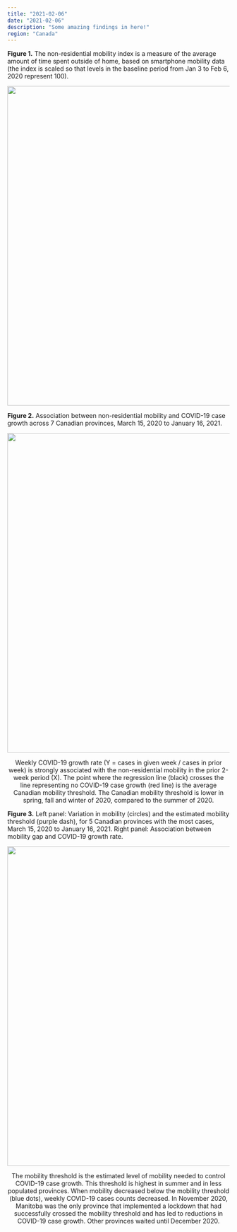 ```yaml
---  
title: "2021-02-06"  
date: "2021-02-06"  
description: "Some amazing findings in here!"  
region: "Canada"
---
```



**Figure 1.** The non-residential mobility index is a measure of the average amount of time spent outside of home, based on smartphone mobility data (the index is scaled so that levels in the baseline period from Jan 3 to Feb 6, 2020 represent 100).

<p align="center">
    <img src="/figures/ca/2021-02-06/mobilityAlone_1yr.png" width="723"/>
</p>

**Figure 2.** Association between non-residential mobility and COVID-19 case growth across 7 Canadian provinces, March 15, 2020 to January 16, 2021.

<p align="center">
    <img src="/figures/ca/2021-02-06/mobility_byMonth.png" width="723"/>
</p>

<center>Weekly COVID-19 growth rate (Y = cases in given week / cases in prior week) is strongly associated with the non-residential mobility in the prior 2-week period (X). The point where the regression line (black) crosses the line representing no COVID-19 case growth (red line) is the average Canadian mobility threshold. The Canadian mobility threshold is lower in spring, fall and winter of 2020, compared to the summer of 2020.</center>

**Figure 3.** Left panel: Variation in mobility (circles) and the estimated mobility threshold (purple dash), for 5 Canadian provinces with the most cases, March 15, 2020 to January 16, 2021. Right panel: Association between mobility gap and COVID-19 growth rate.

<p align="center">
    <img src="/figures/ca/2021-02-06/mobilityGap_both.png" width="723"/>
</p>

<center>The mobility threshold is the estimated level of mobility needed to control COVID-19 case growth. This threshold is highest in summer and in less populated provinces. When mobility decreased below the mobility threshold (blue dots), weekly COVID-19 cases counts decreased. In November 2020, Manitoba was the only province that implemented a lockdown that had successfully crossed the mobility threshold and has led to reductions in COVID-19 case growth. Other provinces waited until December 2020.</center>